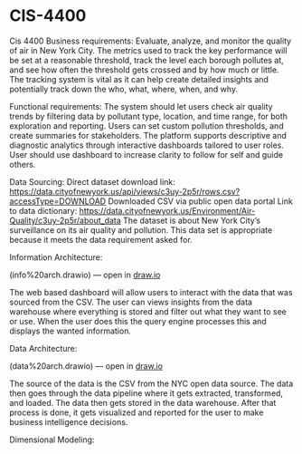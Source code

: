 # CIS-4400
Cis 4400 
Business requirements: Evaluate, analyze, and monitor the quality of air in New York City. The metrics used to track the key performance will be set at a reasonable threshold, track the level each borough pollutes at, and see how often the threshold gets crossed and by how much or little. The tracking system is vital as it can help create detailed insights and potentially track down the who, what, where, when, and why.

Functional requirements: The system should let users check air quality trends by filtering data by pollutant type, location, and time range, for both exploration and reporting. Users can set custom pollution thresholds, and create summaries for stakeholders. The platform supports descriptive and diagnostic analytics through interactive dashboards tailored to user roles. User should use dashboard to increase clarity to follow for self and guide others.

Data Sourcing: 
Direct dataset download link: https://data.cityofnewyork.us/api/views/c3uy-2p5r/rows.csv?accessType=DOWNLOAD
Downloaded CSV via public open data portal
Link to data dictionary: https://data.cityofnewyork.us/Environment/Air-Quality/c3uy-2p5r/about_data
The dataset is about New York City’s surveillance on its air quality and pollution. This data set is appropriate because it meets the data requirement asked for. 

Information Architecture:

(info%20arch.drawio) — open in [draw.io](https://draw.io)

The web based dashboard will allow users to interact with the data that was sourced from the CSV. The user can views insights from the data warehouse where everything is stored and filter out what they want to see or use. When the user does this the query engine processes this and displays the wanted information.

Data Architecture:

(data%20arch.drawio) — open in [draw.io](https://draw.io)

The source of the data is the CSV from the NYC open data source. The data then goes through the data pipeline where it gets extracted, transformed, and loaded. The data then gets stored in the data warehouse. After that process is done, it gets visualized and reported for the user to make business intelligence decisions. 


Dimensional Modeling: 

